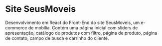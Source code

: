 # Site SeusMoveis #
Desenvolvimento em React do Front-End do site SeusMoveis, um e-commerce de mobília. Contém
uma página inicial com sliders de apresentação, catálogo de produtos com filtro, página de produto,
página de contato, campo de busca e carrinho do cliente.
